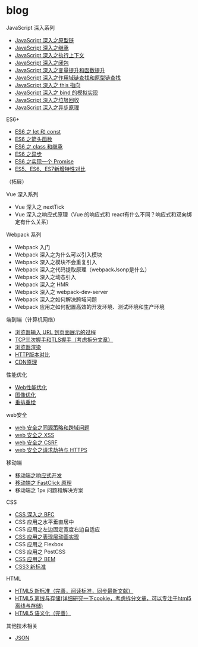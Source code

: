 # blog

JavaScript 深入系列

* [JavaScript 深入之原型链](articles/JavaScript/JavaScript深入之原型链.md)
* [JavaScript 深入之继承](articles/JavaScript/JavaScript深入之继承.md)
* [JavaScript 深入之执行上下文](articles/JavaScript/JavaScript深入之执行上下文.md)
* [JavaScript 深入之闭包](articles/JavaScript/JavaScript深入之闭包.md)
* [JavaScript 深入之变量提升和函数提升](articles/JavaScript/JavaScript深入之变量提升和函数提升.md)
* [JavaScript 深入之作用域链查找和原型链查找](articles/JavaScript/JavaScript深入之作用域链查找和原型链查找.md)
* [JavaScript 深入之 this 指向](articles/JavaScript/JavaScript深入之this指向.md)
* [JavaScript 深入之 bind 的模拟实现](articles/JavaScript/JavaScript深入之bind的模拟实现.md)
* [JavaScript 深入之垃圾回收](articles/JavaScript/JavaScript深入之垃圾回收.md)
* [JavaScript 深入之异步原理](articles/JavaScript/JavaScript深入之异步原理.md)

ES6+

* [ES6 之 let 和 const](articles/ES6+/ES6之let和const.md)
* [ES6 之箭头函数](articles/ES6+/ES6之箭头函数.md)
* [ES6 之 class 和继承](articles/ES6+/ES6之class和继承.md)
* [ES6 之异步](articles/ES6+/ES6之异步.md)
* [ES6 之实现一个 Promise](articles/ES6+/ES6之Promise.md)
* [ES5、ES6、ES7新增特性对比](articles/ES6+/ES5、ES6、ES7新增特性对比.md)

（拓展）

Vue 深入系列
* Vue 深入之 nextTick
* Vue 深入之响应式原理（Vue 的响应式和 react有什么不同？响应式和双向绑定有什么关系）

Webpack 系列
* Webpack 入门
* Webpack 深入之为什么可以引入模块
* Webpack 深入之模块不会重复引入
* Webpack 深入之代码提取原理（webpackJsonp是什么）
* Webpack 深入之动态引入
* Webpack 深入之 HMR
* Webpack 深入之 webpack-dev-server
* Webpack 深入之如何解决跨域问题
* Webpack 应用之如何配置高效的开发环境、测试环境和生产环境

端到端（计算机网络）

* [浏览器输入 URL 到页面展示的过程](articles/端到端/浏览器输入URL到页面展示的过程.md)
* [TCP三次握手和TLS握手（考虑拆分文章）](articles/端到端/TCP三次握手和TLS握手.md)
* [浏览器渲染](articles/端到端/浏览器渲染.md)
* [HTTP版本对比](articles/端到端/HTTP版本对比.md)
* [CDN原理](articles/端到端/CDN原理.md)

性能优化

* [Web性能优化](articles/性能优化/Web性能优化.md)
* [图像优化](articles/性能优化/图像优化.md)
* [重排重绘](articles/性能优化/重排重绘.md)

web安全

* [web 安全之同源策略和跨域问题](articles/web安全/同源策略和跨域问题.md)
* [web 安全之 XSS](articles/web安全/XSS.md)
* [web 安全之 CSRF](articles/web安全/CSRF.md)
* [web 安全之请求劫持与 HTTPS](articles/web安全/请求劫持与HTTPS.md)

移动端

* [移动端之响应式开发](articles/移动端/响应式开发.md)
* [移动端之 FastClick 原理](articles/移动端/FastClick原理.md)
* 移动端之 1px 问题和解决方案

CSS

* [CSS 深入之 BFC](articles/CSS/CSS深入之BFC.md)
* CSS 应用之水平垂直居中
* CSS 应用之左边固定宽度右边自适应
* [CSS 应用之表现层动画实现](articles/CSS/表现层动画实现.md)
* CSS 应用之 Flexbox
* CSS 应用之 PostCSS
* [CSS 应用之 BEM](articles/CSS/BEM.md)
* [CSS3 新标准](articles/CSS/CSS3新标准.md)

HTML

* [HTML5 新标准（完善，阅读标准，同步最新文献）](articles/HTML/HTML5新标准.md)
* [HTML5 离线与存储(详细研究一下cookie，考虑拆分文章，可以专注于html5离线与存储)](articles/HTML/HTML5离线与存储.md)
* [HTML5 语义化（完善）](articles/HTML/HTML5语义化.md)

其他技术相关

* [JSON](articles/技术相关/JSON.md)

